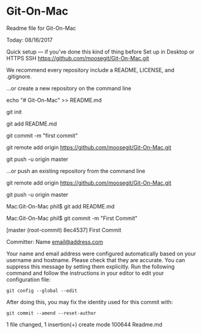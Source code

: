 # Git-On-Mac
Readme file for Git-On-Mac

Today: 08/16/2017

Quick setup — if you’ve done this kind of thing before
 Set up in Desktop	or	 HTTPS  SSH
https://github.com/moosegit/Git-On-Mac.git

We recommend every repository include a README, LICENSE, and .gitignore.

…or create a new repository on the command line

echo "# Git-On-Mac" >> README.md

git init

git add README.md

git commit -m "first commit"

git remote add origin https://github.com/moosegit/Git-On-Mac.git

git push -u origin master


…or push an existing repository from the command line

git remote add origin https://github.com/moosegit/Git-On-Mac.git

git push -u origin master

Mac:Git-On-Mac phil$ git add README.md 

Mac:Git-On-Mac phil$ git commit -m "First Commit"

[master (root-commit) 8ec4537] First Commit

Committer: Name  <email@address.com>
 
Your name and email address were configured automatically based
on your username and hostname. Please check that they are accurate.
You can suppress this message by setting them explicitly. Run the
following command and follow the instructions in your editor to edit
your configuration file:

    git config --global --edit

After doing this, you may fix the identity used for this commit with:

    git commit --amend --reset-author

 1 file changed, 1 insertion(+)
 create mode 100644 Readme.md
